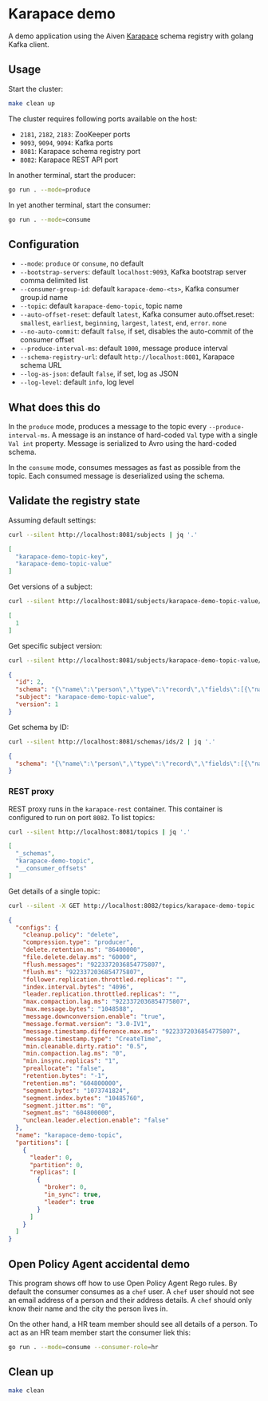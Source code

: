 # Karapace demo

A demo application using the Aiven [Karapace](https://karapace.io/) schema registry with golang Kafka client.

## Usage

Start the cluster:

```sh
make clean up
```

The cluster requires following ports available on the host:

- `2181`, `2182`, `2183`: ZooKeeper ports
- `9093`, `9094`, `9094`: Kafka ports
- `8081`: Karapace schema registry port
- `8082`: Karapace REST API port

In another terminal, start the producer:

```sh
go run . --mode=produce
```

In yet another terminal, start the consumer:

```sh
go run . --mode=consume
```

## Configuration

- `--mode`: `produce` or `consume`, no default
- `--bootstrap-servers`: default `localhost:9093`, Kafka bootstrap server comma delimited list
- `--consumer-group-id`: default `karapace-demo-<ts>`, Kafka consumer group.id name
- `--topic`: default `karapace-demo-topic`, topic name
- `--auto-offset-reset`: default `latest`, Kafka consumer auto.offset.reset: `smallest`, `earliest`, `beginning`, `largest`, `latest`, `end`, `error`. `none`
- `--no-auto-commit`: default `false`, if set, disables the auto-commit of the consumer offset
- `--produce-interval-ms`: default `1000`, message produce interval
- `--schema-registry-url`: default `http://localhost:8081`, Karapace schema URL
- `--log-as-json`: default `false`, if set, log as JSON
- `--log-level`: default `info`, log level

## What does this do

In the `produce` mode, produces a message to the topic every `--produce-interval-ms`. A message is an instance of hard-coded `Val` type with a single `Val int` property. Message is serialized to Avro using the hard-coded schema.

In the `consume` mode, consumes messages as fast as possible from the topic. Each consumed message is deserialized using the schema.

## Validate the registry state

Assuming default settings:

```sh
curl --silent http://localhost:8081/subjects | jq '.'
```

```json
[
  "karapace-demo-topic-key",
  "karapace-demo-topic-value"
]
```

Get versions of a subject:

```sh
curl --silent http://localhost:8081/subjects/karapace-demo-topic-value/versions | jq '.'
```

```json
[
  1
]
```

Get specific subject version:

```sh
curl --silent http://localhost:8081/subjects/karapace-demo-topic-value/versions/1 | jq '.'
```

```json
{
  "id": 2,
  "schema": "{\"name\":\"person\",\"type\":\"record\",\"fields\":[{\"name\":\"first_name\",\"type\":\"string\"},{\"name\":\"last_name\",\"type\":\"string\"},{\"name\":\"email_address\",\"type\":\"string\"},{\"name\":\"home_address\",\"type\":{\"name\":\"address\",\"type\":\"record\",\"fields\":[{\"name\":\"address1\",\"type\":\"string\"},{\"name\":\"address2\",\"type\":\"string\"},{\"name\":\"postal_code\",\"type\":\"string\"},{\"name\":\"city\",\"type\":\"string\"}]}}]}",
  "subject": "karapace-demo-topic-value",
  "version": 1
}
```

Get schema by ID:

```sh
curl --silent http://localhost:8081/schemas/ids/2 | jq '.'
```

```json
{
  "schema": "{\"name\":\"person\",\"type\":\"record\",\"fields\":[{\"name\":\"first_name\",\"type\":\"string\"},{\"name\":\"last_name\",\"type\":\"string\"},{\"name\":\"email_address\",\"type\":\"string\"},{\"name\":\"home_address\",\"type\":{\"name\":\"address\",\"type\":\"record\",\"fields\":[{\"name\":\"address1\",\"type\":\"string\"},{\"name\":\"address2\",\"type\":\"string\"},{\"name\":\"postal_code\",\"type\":\"string\"},{\"name\":\"city\",\"type\":\"string\"}]}}]}"
}
```

### REST proxy

REST proxy runs in the `karapace-rest` container. This container is configured to run on port `8082`. To list topics:

```sh
curl --silent http://localhost:8081/topics | jq '.'
```

```json
[
  "_schemas",
  "karapace-demo-topic",
  "__consumer_offsets"
]
```

Get details of a single topic:

```sh
curl --silent -X GET http://localhost:8082/topics/karapace-demo-topic | jq '.'
```

```json
{
  "configs": {
    "cleanup.policy": "delete",
    "compression.type": "producer",
    "delete.retention.ms": "86400000",
    "file.delete.delay.ms": "60000",
    "flush.messages": "9223372036854775807",
    "flush.ms": "9223372036854775807",
    "follower.replication.throttled.replicas": "",
    "index.interval.bytes": "4096",
    "leader.replication.throttled.replicas": "",
    "max.compaction.lag.ms": "9223372036854775807",
    "max.message.bytes": "1048588",
    "message.downconversion.enable": "true",
    "message.format.version": "3.0-IV1",
    "message.timestamp.difference.max.ms": "9223372036854775807",
    "message.timestamp.type": "CreateTime",
    "min.cleanable.dirty.ratio": "0.5",
    "min.compaction.lag.ms": "0",
    "min.insync.replicas": "1",
    "preallocate": "false",
    "retention.bytes": "-1",
    "retention.ms": "604800000",
    "segment.bytes": "1073741824",
    "segment.index.bytes": "10485760",
    "segment.jitter.ms": "0",
    "segment.ms": "604800000",
    "unclean.leader.election.enable": "false"
  },
  "name": "karapace-demo-topic",
  "partitions": [
    {
      "leader": 0,
      "partition": 0,
      "replicas": [
        {
          "broker": 0,
          "in_sync": true,
          "leader": true
        }
      ]
    }
  ]
}
```

## Open Policy Agent accidental demo

This program shows off how to use Open Policy Agent Rego rules. By default the consumer consumes as a `chef` user. A `chef` user should not see an email address of a person and their address details. A `chef` should only know their name and the city the person lives in.

On the other hand, a HR team member should see all details of a person. To act as an HR team member start the consumer liek this:

```sh
go run . --mode=consume --consumer-role=hr
```

## Clean up

```sh
make clean
```
